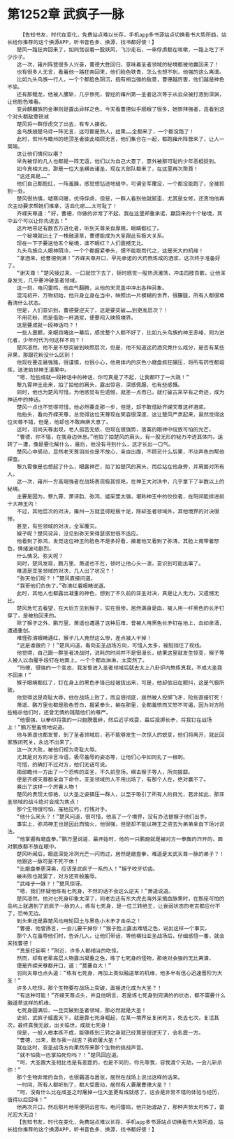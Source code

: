 # 第1252章 武疯子一脉
        【告知书友，时代在变化，免费站点难以长存，手机app多书源站点切换看书大势所趋，站长给你推荐的这个换源APP，听书音色多、换源、找书都好使！】
       楚风一路狂奔回来了，如同驾驭着一股妖风，飞沙走石，一串俘虏都在咳嗽，一路上吃了不少沙子。
       这一次，雍州阵营很多人兴奋，曹德大胜回归，意味着圣者领域的秘境都被他赢回来了！
       也有很多人无言，看着他一路狂奔回来，他们脸色铁青，怎么也想不到，他强的这么离谱。
       比如九头鸟族一行人，一个个都脸色阴沉，抱有相当强的敌意，曹德越厉害，他们越是神色不愉。
       还有那鲲龙，他被人腰斩，几乎惨死，曾经的雍州第一圣者这次等于从云朵被打落到深渊，让他脸色难看。
       变异麒麟族的金琳则是露出异样之色，今天看曹德似乎顺眼了很多，她崇拜强者，连看到这个对头都敌意锐减
       楚风将一群俘虏交了出去，有专人接收。
       金乌族翘楚乌谛一阵无言，这可都是熟人，结果……全都来了，一个都没跑了！
       此时，贺州与瞻州的绝顶圣者彼此相顾无言，他们集合在一起，都跑雍州阵营来了，让人一窝端。
       这让他们情何以堪？
       早先被俘的几人也都是一阵无语，他们以为自己大意了，意外被那可耻的少年恶棍捉到。
       如今真相大白，那是一位大圣横击诸圣，现在大部队都来了，在这里再次聚首！
       “这还真是……”
       他们自己都脸红，一阵羞臊，感觉想钻进地缝中，可谓全军覆没，一个都没能跑了，全被抓到一处。
       楚风很热情，嘘寒问暖，优待俘虏，但是，一群人看到他就腻歪，尤其是女修，还真怕他再次主动要求帮她们推拿，活血化瘀……太可耻了！
       齐嵘天尊道：“好，曹德，你做的非常了不起，我在这里郑重承诺，赢回来的十个秘境，其中五个可以让你先进去！”
       这片地带足有数百万进化者，听到天尊亲自厚赐，眼睛都红了。
       一个秘境就出土了一株融道草，曹德能成为大圣跟此有极大关系。
       现在一下子要送他五个秘境，谁不眼红？人们震撼无比。
       九头鸟族众人眼神阴冷，一个个都握紧拳头，恨不能取而代之，这是天大的机缘！
       “拿酒来，给曹德倒满！”齐嵘天尊开口，早先承诺的大药熬炼成的酒浆，这次终于准备好了。
       “谢天尊！”楚风接过来，一口就饮下去了，顿时感觉一股热流激荡，冲击四肢百骸，让他浑身发光，几乎要冲破圣者领域。
       这一刻，电闪雷鸣，他血气翻腾，从他的天灵盖中冲出各种异象。
       混沌初开，万物初始，他只身立身在当中，映照出一片模糊的世界，很朦胧，所有人都很难看清什么状态。
       但是，人们意识到，曹德要逆天了，这是要突破……到更高层次？！
       不用花粉，而是借助一杯酒浆，便要闯入映照境界。
       这是要成就一段神话吗？！
       一些人震颤，亲眼目睹这一幕后，感觉整个人都不好了，比如九头鸟族的神王赤峰，同为进化者，少年时代为何这样不同？！
       楚风凛然，他不是不想突破到映照层次，但是，他不知道这药酒究竟什么成分，是否有某些异果，那跟花粉没什么区别！
       他现在要走最强路，很谨慎，也很小心，他用体内的灰色小磨盘疯狂碾压，将所有药性都熔炼，送进前世神王道果中。
       “嗯，险些成就一段神话中的神话，你可真是了不起，让我都吓了一大跳！”
       黎九霄神王走来，拍了拍他的肩头，露出惊容，深感佩服，也有些感慨。
       同时，他也为楚风可惜，为他感觉有些遗憾，就差一点而已，就打破古来罕有之奇迹，成为神话中的神话。
       楚风一点也不觉得可惜，他必然要走那一步，但是，却不敢借助齐嵘天尊这杯酒浆。
       他抬头，看向齐嵘天尊，总觉得这位天尊现在笑容很深邃，这让楚风严肃起来，虽然觉得这位天尊不错，但是，他却也不敢麻痹大意了。
       这时，羽尚天尊出现，老人孤苦无依，但现在很强势，落寞的眼神中绽放可怕的光芒。
       “曹德，你不错，在我身边休息。”他拍了拍楚风的肩头，有一股无形的秘力冲进其体内，运转了一遭，像是要化解什么，最后，他没有寻到什么，这才长出一口气。
       楚风心中感动，显然老天尊羽尚也是不放心，亲自出面，不顾忌什么后果，不动声色的帮他探查。
       黎九霄像是也想起了什么，眼露神芒，拍了拍楚风的肩头，而后站在他身旁，并肩面对所有人。
       这一次，雍州一方高端强者在战场表现极其惊艳，在神王大对决中，几乎拿下了半数以上的秘境。
       主要是因为，黎九霄、萧诗韵、弥鸿、姬采萱太强，堪称神王中的佼佼者，在阳间能排进前十大神王内！
       不过，其他层次的对决，雍州一方就显得短板十足，除却圣者领域外，其他境界的对决很惨。
       甚至，有些领域的对决，全军覆灭。
       猴子呢？楚风诧异，没见到弥天来得瑟感觉很不适应。
       他看到了弥鸿，发觉这位神王的脸色不是多好看，接着他又看到了弥清，其脸上竟带着怒色，情绪波动剧烈。
       什么情况，弥天呢？
       同时，楚风发现，鹏万里、萧遥也不在，顿时让他心头一凛，意识到可能出事了。
       难道是亚圣领域的对决，几人出了状况？！
       “弥天他们呢？！”楚风直接问道。
       “我哥他们负伤了。”弥清红着眼睛说道。
       此时，其他人也都露出凝重的神色，想到了不久前的亚圣对决，真是让人无力，又遗憾无比。
       楚风急忙去看望，在大后方见到猴子，实在很惨，居然满身是血，被人用一杆黑色的长矛钉穿了，是被抬回来的。
       除了猴子之外，鹏万里、萧遥也遭遇了这种厄难，曾被人用黑色长矛钉在地上，血如泉涌，遭遇重创。
       难怪弥清眼睛通红，猴子几人竟然这么惨，差点被人干掉！
       “这是谁做的？！”楚风问道，看向亚圣战场方向，可惜人太多，被阻挡住了视线。
       他觉得，自己跟一群圣者决战时，消耗的时间并不是很漫长，结果这里就发生惊变，猴子等人被人以血腥手段钉在地面上，一个个都血淋淋，太突然了。
       “玛德，很强的一个变态，我发誓进入圣者领域后就去太上八卦炉内熬炼真我，不成大圣我不回来！”
       猴子眼睛都红了，钉在身上的黑色矛锋已经被拔出来，可是，他却依旧在颤抖，这是气极所致。
       他觉得这是奇耻大辱，他在战场上败了，而且很彻底，居然被人投掷飞矛，险些直接钉死！
       萧遥、鹏万里也都是脸色苍白，握紧拳头，躺在那里，全都羞愤而又怒不可遏，因为对方险些格杀他们时，还曾无情的践踏他们的尊严。
       “他很强，以拳印将我的一只翅膀震碎，然后近乎戏耍，最后投掷长矛，将我钉在战场上！”鹏万里羞愤地说道。
       他与萧遥也都发誓，到了圣者领域后，若不能够发生一次惊人的蜕变，他们将离开，就此回家族闭死关，永远不出来了。
       这一次大败，被他们视为奇耻大辱。
       尤其是对方的冷言冷语，极尽羞辱的姿态等，让他们心中如同扎了一根刺。
       可惜，的确打不过对方，他们无话可说。
       南部瞻州一方出了一个恐怖的亚圣，不久前登场，横击猴子等人，所向披靡。
       便是齐嵘天尊都亲自下命令，亚圣领域的人不用出场了，有那个人在，绝对赢不了。
       竟出了这样一个厉害人物！
       楚风的表现太惊艳，以大圣之姿镇压一群人，以至于吸引了所有人的目光，若非如此，那亚圣领域的战斗绝对会成为焦点！
       那个生物很可怕，摧枯拉朽，打残对手。
       “他什么来头？！”楚风问道，很可惜，他高了一个境界，没有办法替猴子他们出手。
       事实上，弥鸿神王也是因此而恼火，他很强，但是却不能以神王之资去为弟弟亲自下场讨说法。
       “他掌握有磨盘拳。”鹏万里说道，最开始时，他的一只鹏翅就是被对方一拳轰的炸开的，面对鹏族都不放在眼中。
       楚风听闻后，眼底深处冷冽光芒一闪而过，居然是磨盘拳，难道是太武天尊一脉的弟子？！
       他跟这一脉可是不死不休！
       “比磨盘拳更深奥，应该是武疯子一系的人！”猴子咬牙切齿。
       被击败也就罢了，对方还百般羞辱。
       “武峰子一脉？！”楚风惊讶。
       “嗯，我们怀疑他练有七死身，不然的话不会这么逆天！”萧遥说道。
       楚风凛然，他对七死身印象太深了，同老古还有东大虎去海外采摘血脉果时，在那座可怕的岛屿上就遇到了武疯子一脉的人，练有七死身，是一位三转绝王，让衰弱状态的老古都应付不了，恐怖无边。
       到头来还是靠楚风动用轮回土与黑色小木矛才击杀之！
       “曹德，他曾扬言，一会儿要干掉你！”猴子脸上露出难堪之色，说出这样一个事实。
       那个人在羞辱他们时，告诉几人，让他们带话，等他横扫亚圣战场后，仔细感悟一番，就会来找曹德！
       “真是狂妄啊！”附近，许多人都相当的吃惊。
       然而，却有老辈高层人物露出凝重之色，练了七死身的怪物，那绝对会强的无比离谱。
       便是齐嵘天尊都开口，道：“莫要自大！”
       羽尚天尊也点头道：“练有七死身，再加上类似融道草的机缘，他多半有信心迅速晋阶为大圣！”
       许多人吃惊，那个生物要在战场上突破，直接进化成为大圣？！
       “有这种可能！”齐嵘天尊点头，并且他明言，若是练七死身到完满的的状态，都不需要什么融道草这样的机缘。
       七死身圆满后，一旦突破到圣者领域，那必然就是大圣！
       史前，武疯子威震天下，就是靠七死身崛起，在某一境界反复闭死关，死去七次，复活其次，最终真我无敌，出关临世，成就七死身！
       但是，一般人根本练不成，能够练到三转之身就已经算是很逆天了，会名震一方。
       “曹德，出来，敢与我一战否？我欲屠大圣！”
       就在这时，亚圣战场方向果然传来那个生物的挑战声音。
       “就不怕我一巴掌拍死你吗？！”楚风回应道。
       “呵，大圣跟大圣相比也是有差距的，也是不同的，你先等我，容我渡个天劫，一会儿斩杀你！”
       那个生物非常的自负，也很霸道与嚣张，居然在战场上说出这样的话来。
       一时间，所有人都听到了，都大受震动，居然有人要屠曹德大圣？！
       “呵，没有什么比在成圣之时屠掉一位大圣更有成就感了，这会是非常不错的体验与经历，值得以后回味！”
       他再次开口，然后那片地带便阴云密布，电闪雷鸣，他开始渡劫了，那种声势太可怖了，雷光宏大无边！
       【告知书友，时代在变化，免费站点难以长存，手机app多书源站点切换看书大势所趋，站长给你推荐的这个换源APP，听书音色多、换源、找书都好使！】